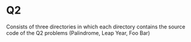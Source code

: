 # Q2

Consists of three directories in which each directory contains the source code of the Q2 problems (Palindrome, Leap Year, Foo Bar)
